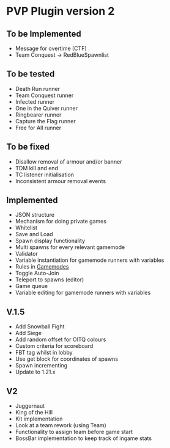 PVP Plugin version 2
===========
## To be Implemented
* Message for overtime (CTF)
* Team Conquest -> RedBlueSpawnlist

## To be tested
* Death Run runner
* Team Conquest runner
* Infected runner
* One in the Quiver runner
* Ringbearer runner
* Capture the Flag runner
* Free for All runner

## To be fixed
* Disallow removal of armour and/or banner
* TDM kill and end
* TC listener initialisation
* Inconsistent armour removal events

## Implemented
* JSON structure
* Mechanism for doing private games
* Whitelist
* Save and Load
* Spawn display functionality
* Multi spawns for every relevant gamemode
* Validator
* Variable instantiation for gamemode runners with variables
* Rules in [Gamemodes](src/main/java/com/mcmiddleearth/pvpplugin/statics/Gamemodes.java)
* Toggle Auto-Join
* Teleport to spawns (editor)
* Game queue
* Variable editing for gamemode runners with variables

## V.1.5
* Add Snowball Fight
* Add Siege
* Add random offset for OITQ colours
* Custom criteria for scoreboard
* FBT tag whilst in lobby
* Use get block for coordinates of spawns
* Spawn incrementing
* Update to 1.21.x

## V2
* Juggernaut
* King of the Hill
* Kit implementation
* Look at a team rework (using Team)
* Functionality to assign team before game start
* BossBar implementation to keep track of ingame stats
